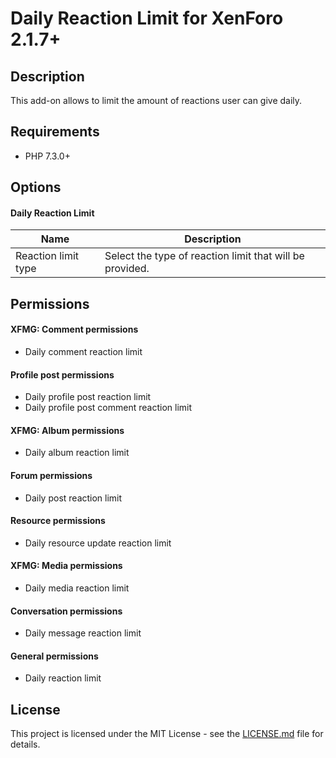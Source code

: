 Daily Reaction Limit for XenForo 2.1.7+
=======================================

Description
-----------

This add-on allows to limit the amount of reactions user can give daily.

Requirements
------------

- PHP 7.3.0+

Options
-------

#### Daily Reaction Limit

| Name | Description |
|---|---|
| Reaction limit type | Select the type of reaction limit that will be provided. |

Permissions
-----------

#### XFMG: Comment permissions

- Daily comment reaction limit

#### Profile post permissions

- Daily profile post reaction limit
- Daily profile post comment reaction limit

#### XFMG: Album permissions

- Daily album reaction limit

#### Forum permissions

- Daily post reaction limit

#### Resource permissions

- Daily resource update reaction limit

#### XFMG: Media permissions

- Daily media reaction limit

#### Conversation permissions

- Daily message reaction limit

#### General permissions

- Daily reaction limit

License
-------

This project is licensed under the MIT License - see the [LICENSE.md](https://github.com/ticktackk/DailyReactionLimitForXF2/blob/master/LICENSE.md) file for details.